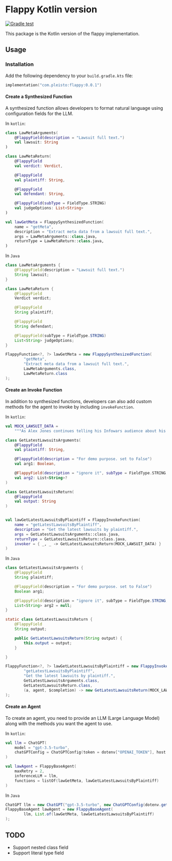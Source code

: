 # Flappy Kotlin version

[![Gradle test](https://github.com/pleisto/flappy/actions/workflows/gradle.yml/badge.svg)](https://github.com/pleisto/flappy/actions/workflows/gradle.yml)

This package is the Kotlin version of the flappy implementation.

## Usage

### Installation

Add the following dependency to your `build.gradle.kts` file:

```kotlin
implementation("com.pleisto:flappy:0.0.1")
```

#### Create a Synthesized Function

A synthesized function allows developers to format natural language using configuration fields for the LLM.

In `kotlin`:

```kotlin
class LawMetaArguments(
    @FlappyField(description = "Lawsuit full text.")
    val lawsuit: String
)

class LawMetaReturn(
    @FlappyField
    val verdict: Verdict,

    @FlappyField
    val plaintiff: String,

    @FlappyField
    val defendant: String,

    @FlappyField(subType = FieldType.STRING)
    val judgeOptions: List<String>
)

val lawGetMeta = FlappySynthesizedFunction(
    name = "getMeta",
    description = "Extract meta data from a lawsuit full text.",
    args = LawMetaArguments::class.java,
    returnType = LawMetaReturn::class.java,
)
```

In `Java`

```java
class LawMetaArguments {
    @FlappyField(description = "Lawsuit full text.")
    String lawsuit;
}

class LawMetaReturn {
    @FlappyField
    Verdict verdict;

    @FlappyField
    String plaintiff;

    @FlappyField
    String defendant;

    @FlappyField(subType = FieldType.STRING)
    List<String> judgeOptions;
}

FlappyFunction<?, ?> lawGetMeta = new FlappySynthesizedFunction(
        "getMeta",
        "Extract meta data from a lawsuit full text.",
        LawMetaArguments.class,
        LawMetaReturn.class
);
```

#### Create an Invoke Function

In addition to synthesized functions, developers can also add custom methods for the agent to invoke by including `invokeFunction`.

In `kotlin`:

```kotlin
val MOCK_LAWSUIT_DATA =
    """As Alex Jones continues telling his Infowars audience about his money problems and pleads for them to buy his products, his own documents show life is not all that bad — his net worth is around $14 million and his personal spending topped $93,000 in July alone, including thousands of dollars on meals and entertainment. The conspiracy theorist and his lawyers file monthly financial reports in his personal bankruptcy case, and the latest one has struck a nerve with the families of victims of Sandy Hook Elementary School shooting. They're still seeking the $1.5 billion they won last year in lawsuits against Jones and his media company for repeatedly calling the 2012 massacre a hoax on his shows. “It is disturbing that Alex Jones continues to spend money on excessive household expenditures and his extravagant lifestyle when that money rightfully belongs to the families he spent years tormenting,” said Christopher Mattei, a Connecticut lawyer for the families. “The families are increasingly concerned and will continue to contest these matters in court.” In an Aug. 29 court filing, lawyers for the families said that if Jones doesn’t reduce his personal expenses to a “reasonable” level, they will ask the bankruptcy judge to bar him from “further waste of estate assets,” appoint a trustee to oversee his spending, or dismiss the bankruptcy case. On his Infowars show Tuesday, Jones said he’s not doing anything wrong."""

class GetLatestLawsuitsArguments(
    @FlappyField
    val plaintiff: String,

    @FlappyField(description = "For demo purpose. set to False")
    val arg1: Boolean,

    @FlappyField(description = "ignore it", subType = FieldType.STRING, optional = true)
    val arg2: List<String>?
)

class GetLatestLawsuitsReturn(
    @FlappyField
    val output: String
)


val lawGetLatestLawsuitsByPlaintiff = FlappyInvokeFunction(
    name = "getLatestLawsuitsByPlaintiff",
    description = "Get the latest lawsuits by plaintiff.",
    args = GetLatestLawsuitsArguments::class.java,
    returnType = GetLatestLawsuitsReturn::class.java,
    invoker = { _, _ -> GetLatestLawsuitsReturn(MOCK_LAWSUIT_DATA) }
)
```

In `Java`

```java
class GetLatestLawsuitsArguments {
    @FlappyField
    String plaintiff;

    @FlappyField(description = "For demo purpose. set to False")
    Boolean arg1;

    @FlappyField(description = "ignore it", subType = FieldType.STRING, optional = true)
    List<String> arg2 = null;
}

static class GetLatestLawsuitsReturn {
    @FlappyField
    String output;

    public GetLatestLawsuitsReturn(String output) {
        this.output = output;
    }

}

FlappyFunction<?, ?> lawGetLatestLawsuitsByPlaintiff = new FlappyInvokeFunction(
        "getLatestLawsuitsByPlaintiff",
        "Get the latest lawsuits by plaintiff.",
        GetLatestLawsuitsArguments.class,
        GetLatestLawsuitsReturn.class,
        (a, agent, $completion) -> new GetLatestLawsuitsReturn(MOCK_LAWSUIT_DATA)
);
```

#### Create an Agent

To create an agent, you need to provide an LLM (Large Language Model) along with the methods you want the agent to use.

In `kotlin`:

```kotlin
val llm = ChatGPT(
    model = "gpt-3.5-turbo",
    chatGPTConfig = ChatGPTConfig(token = dotenv["OPENAI_TOKEN"], host = dotenv["OPENAI_API_BASE"])
)

val lawAgent = FlappyBaseAgent(
    maxRetry = 2,
    inferenceLLM = llm,
    functions = listOf(lawGetMeta, lawGetLatestLawsuitsByPlaintiff)
)
```

In `Java`

```java
ChatGPT llm = new ChatGPT("gpt-3.5-turbo", new ChatGPTConfig(dotenv.get("OPENAI_TOKEN"), dotenv.get("OPENAI_API_BASE")));
FlappyBaseAgent lawAgent = new FlappyBaseAgent(
        llm, List.of(lawGetMeta, lawGetLatestLawsuitsByPlaintiff)
);
```

## TODO

* Support nested class field
* Support literal type field
